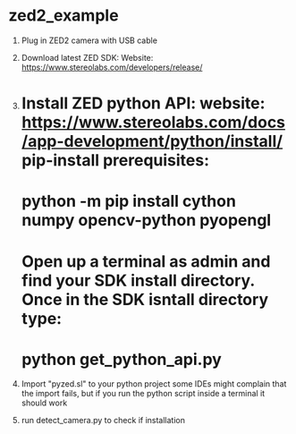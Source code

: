 # zed2_example

1. Plug in ZED2 camera with USB cable

2. Download latest ZED SDK:
    Website: https://www.stereolabs.com/developers/release/

3. Install ZED python API: 
	website: https://www.stereolabs.com/docs/app-development/python/install/
	pip-install prerequisites: 
    ==
    python -m pip install cython numpy opencv-python pyopengl
    ==
	Open up a terminal as admin and find your SDK install directory.
	Once in the SDK isntall directory type: 
    ==
    python get_python_api.py
    ==

4. Import "pyzed.sl" to your python project 
	some IDEs might complain that the import fails, but if you run the python script inside a terminal it should work

5. run detect_camera.py to check if installation 